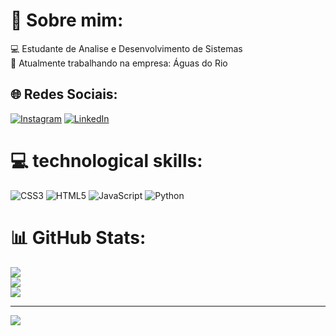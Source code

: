 # 💫 Sobre mim:
💻 Estudante de Analise e Desenvolvimento de Sistemas<br>💼 Atualmente trabalhando na empresa: Águas do Rio


## 🌐 Redes Sociais:
[![Instagram](https://img.shields.io/badge/Instagram-%23E4405F.svg?logo=Instagram&logoColor=white)](https://instagram.com/https://www.instagram.com/hyandro_/) [![LinkedIn](https://img.shields.io/badge/LinkedIn-%230077B5.svg?logo=linkedin&logoColor=white)](https://linkedin.com/in/https://www.linkedin.com/in/hyandrophillipe/) 

# 💻 technological skills:
![CSS3](https://img.shields.io/badge/css3-%231572B6.svg?style=flat&logo=css3&logoColor=white) ![HTML5](https://img.shields.io/badge/html5-%23E34F26.svg?style=flat&logo=html5&logoColor=white) ![JavaScript](https://img.shields.io/badge/javascript-%23323330.svg?style=flat&logo=javascript&logoColor=%23F7DF1E) ![Python](https://img.shields.io/badge/python-3670A0?style=flat&logo=python&logoColor=ffdd54)
# 📊 GitHub Stats:
![](https://github-readme-stats.vercel.app/api?username=Hyandro&theme=dracula&hide_border=false&include_all_commits=true&count_private=true)<br/>
![](https://github-readme-streak-stats.herokuapp.com/?user=Hyandro&theme=dracula&hide_border=false)<br/>
![](https://github-readme-stats.vercel.app/api/top-langs/?username=Hyandro&theme=dracula&hide_border=false&include_all_commits=true&count_private=true&layout=compact)

---
[![](https://visitcount.itsvg.in/api?id=Hyandro&icon=0&color=0)](https://visitcount.itsvg.in)

<!-- Proudly created with GPRM ( https://gprm.itsvg.in ) -->
